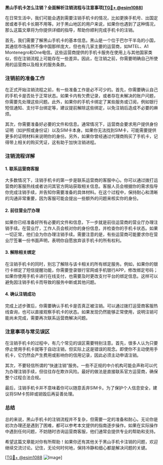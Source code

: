 **黑山手机卡怎么注销？全面解析注销流程与注意事项[[TG💪+ @esim1088](https://t.me/s/esim1088)]**

在日常生活中，我们可能会遇到需要注销手机卡的情况，比如更换手机号、出国定居或者手机卡长期不用等。对于黑山地区的用户来说，如果你也遇到了这种情况，那么这篇文章将为你提供详细的指导，帮助你顺利完成手机卡的注销。

首先，我们需要了解黑山手机卡的基本信息。黑山是一个位于巴尔干半岛的小国，其通信市场虽然不像中国那样庞大，但也有几家主要的运营商，如MTEL、A1 Montenegro和One电信。这些运营商提供的手机卡服务在使用上与其他国家类似，但在注销流程上可能存在一些差异。因此，在注销之前，你需要明确自己所使用的运营商以及相关的服务条款。

### 注销前的准备工作

在正式开始注销流程之前，有一些准备工作是必不可少的。首先，你需要确认自己的手机卡是否处于正常状态。如果卡内有欠费记录，或者存在未解决的账户问题，你需要先处理这些问题。此外，如果你的手机卡绑定了某些服务或订阅，例如银行短信通知、支付平台绑定等，建议提前解除这些绑定，以免注销后造成不必要的麻烦。

其次，你需要准备好必要的文件和信息。通常情况下，运营商会要求用户提供身份证明（如护照或身份证）以及SIM卡本身。如果你无法找到SIM卡，可能需要提供更多的证明材料来说明你的身份。另外，如果你曾经通过代理商购买了手机卡，记得带上相关的购买凭证，这有助于加快注销进程。

### 注销流程详解

#### 1. 联系运营商客服

大多数情况下，注销手机卡的第一步是联系运营商的客服中心。你可以通过拨打运营商的客服热线或者访问其官方网站获取相关信息。客服人员会根据你的需求指导你完成注销手续，并告知你需要准备的具体材料。在这个过程中，保持耐心和清晰的沟通非常重要，因为客服可能会提出一些额外的问题来核实你的身份。

#### 2. 前往营业厅办理

如果你已经准备好所有必要的文件和信息，下一步就是前往运营商的营业厅办理注销手续。在营业厅，工作人员会核对你的身份信息，并检查你的手机卡状态。如果一切正常，他们会为你办理注销手续。需要注意的是，有些运营商可能要求你在营业厅签署一份书面声明，表明你自愿放弃该手机卡的所有权利。

#### 3. 解除相关绑定

在注销手机卡的同时，别忘了解除与该卡相关的所有绑定服务。例如，如果你的银行卡绑定了短信提醒功能，你需要登录银行官网或手机银行APP，修改绑定号码；如果你使用手机卡进行在线支付，也需要及时更改支付平台的绑定信息。这样可以避免因注销手机卡而导致的服务中断或其他问题。

#### 4. 确认注销成功

完成上述步骤后，你需要确认手机卡是否真正被注销。可以通过拨打运营商客服热线查询，也可以直接观察手机卡的状态。如果发现仍然能够正常使用，说明注销可能尚未完成，需要再次联系运营商解决问题。

### 注意事项与常见误区

在注销手机卡的过程中，有几个常见的误区需要特别注意。首先，很多人认为只要停止使用手机卡就等于自动注销，但实际上这是错误的观念。即使你不主动使用手机卡，它仍然会产生费用或影响你的信用记录，因此必须主动申请注销。

其次，不要轻信所谓的“快速注销”服务。一些不正规的中介机构可能会声称可以代为办理注销手续，但往往存在欺诈风险。最好的做法是直接联系官方运营商，确保整个过程合法合规。

最后，注销手机卡并不意味着你可以随意丢弃SIM卡。为了保护个人信息安全，建议将SIM卡剪碎或销毁后再妥善处理。

### 总结

总的来说，黑山手机卡的注销流程并不复杂，但需要一定的准备和耐心。无论你是初次办理还是遇到了困难，都可以参考本文提供的指南逐步操作。如果在实际操作中遇到任何问题，不妨随时咨询运营商客服，他们通常会提供专业的帮助和支持。

希望这篇文章能对你有所帮助！如果你还有其他关于黑山手机卡注销的问题，欢迎继续交流讨论。记住，无论何时何地，保持冷静和细心都是解决问题的关键。

[[TG💪+ @esim1088](https://t.me/s/esim1088) ![Image](https://i.postimg.cc/4NQfJmqS/Snipaste-2025-05-13-00-14-12.png)]